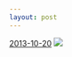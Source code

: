 ```yaml
---
layout: post
---
```


<p>
  <time><a href="/114">2013-10-20</a></time>
  <a href="/114"><img src="{{ site.assets_url }}/114-640.jpg" srcset="{{ site.assets_url }}/114-1280.jpg 1280w, {{ site.assets_url }}/114-960.jpg 960w, {{ site.assets_url }}/114-640.jpg 640w, {{ site.assets_url }}/114-320.jpg 320w" sizes="(min-width: 700px) 50vw, calc(100vw - 2rem)" /></a>
</p>
